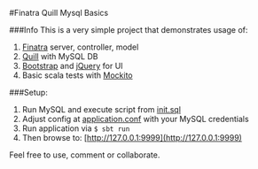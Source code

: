 #Finatra Quill Mysql Basics

###Info
This is a very simple project that demonstrates usage of:

 1. [Finatra](http://twitter.github.io/finatra/) server, controller, model
 2. [Quill](http://getquill.io/) with MySQL DB
 3. [Bootstrap](http://getbootstrap.com/) and [jQuery](https://jquery.com/) for UI
 4. Basic scala tests with [Mockito](http://mockito.org/)  

###Setup:

 1. Run MySQL and execute script from [init.sql](./sql/init.sql)
 2. Adjust config at [application.conf](./src/main/resources/conf/application.conf) with your MySQL credentials
 3. Run application via
    ```$ sbt run```
 4. Then browse to: [http://127.0.0.1:9999](http://127.0.0.1:9999)
 
Feel free to use, comment or collaborate. 